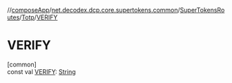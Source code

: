 //[composeApp](../../../../index.md)/[net.decodex.dcp.core.supertokens.common](../../index.md)/[SuperTokensRoutes](../index.md)/[Totp](index.md)/[VERIFY](-v-e-r-i-f-y.md)

# VERIFY

[common]\
const val [VERIFY](-v-e-r-i-f-y.md): [String](https://kotlinlang.org/api/latest/jvm/stdlib/kotlin/-string/index.html)
